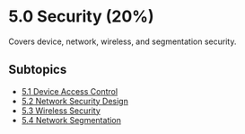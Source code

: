 # 5.0 Security (20%)

Covers device, network, wireless, and segmentation security.

## Subtopics
- [5.1 Device Access Control](./5.1_Device_Access_Control.md)
- [5.2 Network Security Design](./5.2_Network_Security_Design.md)
- [5.3 Wireless Security](./5.3_Wireless_Security.md)
- [5.4 Network Segmentation](./5.4_Network_Segmentation.md)
